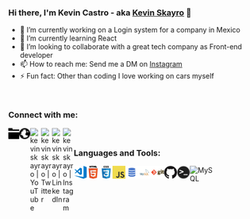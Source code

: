### Hi there, I'm Kevin Castro - aka [Kevin Skayro][website] 👋

- 🔭 I’m currently working on a Login system for a company in Mexico
- 🌱 I’m currently learning React
- 👯 I’m looking to collaborate with a great tech company as Front-end developer
- 📫 How to reach me: Send me a DM on [Instagram][instagram]
- ⚡ Fun fact: Other than coding I love working on cars myself

<br />

### Connect with me:

[<img align="left" alt="kevinskayro.co" width="22px" src="https://raw.githubusercontent.com/iconic/open-iconic/master/svg/folder.svg" />][portfolio]
[<img align="left" alt="kevinskayro.com" width="22px" src="https://raw.githubusercontent.com/iconic/open-iconic/master/svg/globe.svg" />][website]
[<img align="left" alt="kevinskayro | YouTube" width="22px" src="https://cdn.jsdelivr.net/npm/simple-icons@v3/icons/youtube.svg" />][youtube]
[<img align="left" alt="kevinskayro | Twitter" width="22px" src="https://cdn.jsdelivr.net/npm/simple-icons@v3/icons/twitter.svg" />][twitter]
[<img align="left" alt="kevinskayro | LinkedIn" width="22px" src="https://cdn.jsdelivr.net/npm/simple-icons@v3/icons/linkedin.svg" />][linkedin]
[<img align="left" alt="kevinskayro | Instagram" width="22px" src="https://cdn.jsdelivr.net/npm/simple-icons@v3/icons/instagram.svg" />][instagram]

<br />

### Languages and Tools:

<img align="left" alt="Visual Studio Code" width="26px" src="https://raw.githubusercontent.com/github/explore/80688e429a7d4ef2fca1e82350fe8e3517d3494d/topics/visual-studio-code/visual-studio-code.png" />

<img align="left" alt="HTML5" width="26px" src="https://raw.githubusercontent.com/github/explore/80688e429a7d4ef2fca1e82350fe8e3517d3494d/topics/html/html.png" />

<img align="left" alt="CSS3" width="26px" src="https://raw.githubusercontent.com/github/explore/80688e429a7d4ef2fca1e82350fe8e3517d3494d/topics/css/css.png" />

<img align="left" alt="JavaScript" width="26px" src="https://raw.githubusercontent.com/github/explore/80688e429a7d4ef2fca1e82350fe8e3517d3494d/topics/javascript/javascript.png" />

<img align="left" alt="SQL" width="26px" src="https://raw.githubusercontent.com/github/explore/80688e429a7d4ef2fca1e82350fe8e3517d3494d/topics/sql/sql.png" />

<img align="left" alt="MySQL" width="26px" src="https://raw.githubusercontent.com/github/explore/80688e429a7d4ef2fca1e82350fe8e3517d3494d/topics/mysql/mysql.png" />

<img align="left" alt="Git" width="26px" src="https://raw.githubusercontent.com/github/explore/80688e429a7d4ef2fca1e82350fe8e3517d3494d/topics/git/git.png" />

<img align="left" alt="GitHub" width="26px" src="https://raw.githubusercontent.com/github/explore/78df643247d429f6cc873026c0622819ad797942/topics/github/github.png" />

<img align="left" alt="Terminal" width="26px" src="https://raw.githubusercontent.com/github/explore/80688e429a7d4ef2fca1e82350fe8e3517d3494d/topics/terminal/terminal.png" />

<img align="left" alt="MySQL" width="55px" src="https://raw.githubusercontent.com/jmnote/z-icons/master/svg/php.svg" />

[website]: https://kevinskayro.com/
[portfolio]: https://kevinskayro.co/
[twitter]: https://twitter.com/Kevinskayro
[youtube]: https://www.youtube.com/channel/UC4SZMSA6juTx9aCCCsu-0iw
[instagram]: https://www.instagram.com/kevinskayro_journey/
[linkedin]: https://www.linkedin.com/in/kevin-castro-5b8252170/
